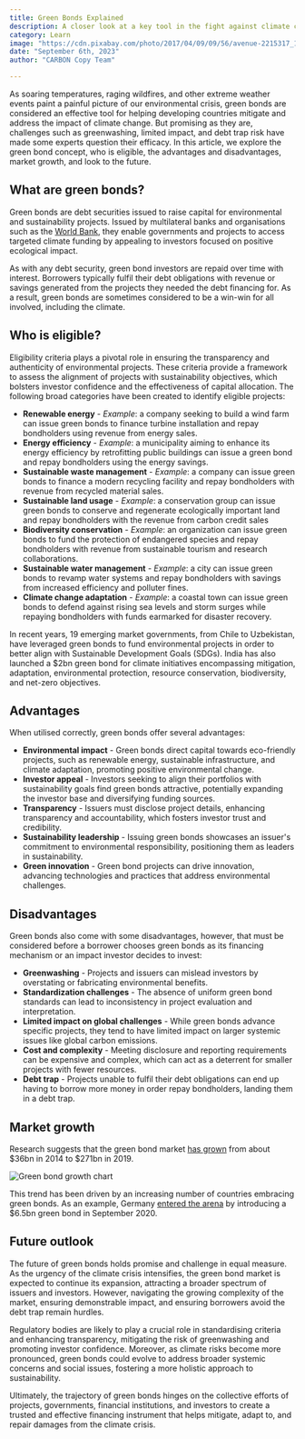 ```yaml
---
title: Green Bonds Explained
description: A closer look at a key tool in the fight against climate change
category: Learn
image: "https://cdn.pixabay.com/photo/2017/04/09/09/56/avenue-2215317_1280.jpg"
date: "September 6th, 2023"
author: "CARBON Copy Team"

---
```


As soaring temperatures, raging wildfires, and other extreme weather events paint a painful picture of our environmental crisis, green bonds are considered an effective tool for helping developing countries mitigate and address the impact of climate change. But promising as they are, challenges such as greenwashing, limited impact, and debt trap risk have made some experts question their efficacy. In this article, we explore the green bond concept, who is eligible, the advantages and disadvantages, market growth, and look to the future.

## What are green bonds?

Green bonds are debt securities issued to raise capital for environmental and sustainability projects. Issued by multilateral banks and organisations such as the [World Bank](https://www.worldbank.org), they enable governments and projects to access targeted climate funding by appealing to investors focused on positive ecological impact.

As with any debt security, green bond investors are repaid over time with interest. Borrowers typically fulfil their debt obligations with revenue or savings generated from the projects they needed the debt financing for. As a result, green bonds are sometimes considered to be a win-win for all involved, including the climate.

## Who is eligible?

Eligibility criteria plays a pivotal role in ensuring the transparency and authenticity of environmental projects. These criteria provide a framework to assess the alignment of projects with sustainability objectives, which bolsters investor confidence and the effectiveness of capital allocation. The following broad categories have been created to identify eligible projects:

-	**Renewable energy** - *Example*: a company seeking to build a wind farm can issue green bonds to finance turbine installation and repay bondholders using revenue from energy sales.
-	**Energy efficiency** - *Example*: a municipality aiming to enhance its energy efficiency by retrofitting public buildings can issue a green bond and repay bondholders using the energy savings.
-	**Sustainable waste management** - *Example*: a company can issue green bonds to finance a modern recycling facility and repay bondholders with revenue from recycled material sales.
-	**Sustainable land usage** - *Example*: a conservation group can issue green bonds to conserve and regenerate ecologically important land and repay bondholders with the revenue from carbon credit sales
-	**Biodiversity conservation** - *Example*:  an organization can issue green bonds to fund the protection of endangered species and repay bondholders with revenue from sustainable tourism and research collaborations.
-	**Sustainable water management** - *Example*: a city can issue green bonds to revamp water systems and repay bondholders with savings from increased efficiency and polluter fines.
-	**Climate change adaptation** - *Example*: a coastal town can issue green bonds to defend against rising sea levels and storm surges while repaying bondholders with funds earmarked for disaster recovery.

In recent years, 19 emerging market governments, from Chile to Uzbekistan, have leveraged green bonds to fund environmental projects in order to better align with Sustainable Development Goals (SDGs). India has also launched a $2bn green bond for climate initiatives encompassing mitigation, adaptation, environmental protection, resource conservation, biodiversity, and net-zero objectives.

## Advantages

When utilised correctly, green bonds offer several advantages:

- **Environmental impact** - Green bonds direct capital towards eco-friendly projects, such as renewable energy, sustainable infrastructure, and climate adaptation, promoting positive environmental change.
- **Investor appeal** - Investors seeking to align their portfolios with sustainability goals find green bonds attractive, potentially expanding the investor base and diversifying funding sources.
- **Transparency** - Issuers must disclose project details, enhancing transparency and accountability, which fosters investor trust and credibility.
- **Sustainability leadership** - Issuing green bonds showcases an issuer's commitment to environmental responsibility, positioning them as leaders in sustainability.
- **Green innovation** - Green bond projects can drive innovation, advancing technologies and practices that address environmental challenges.

## Disadvantages

Green bonds also come with some disadvantages, however, that must be considered before a borrower chooses green bonds as its financing mechanism or an impact investor decides to invest:

- **Greenwashing** - Projects and issuers can mislead investors by overstating or fabricating environmental benefits.
- **Standardization challenges** - The absence of uniform green bond standards can lead to inconsistency in project evaluation and interpretation.
- **Limited impact on global challenges** - While green bonds advance specific projects, they tend to have limited impact on larger systemic issues like global carbon emissions.
- **Cost and complexity** - Meeting disclosure and reporting requirements can be expensive and complex, which can act as a deterrent for smaller projects with fewer resources.
- **Debt trap** - Projects unable to fulfil their debt obligations can end up having to borrow more money in order repay bondholders, landing them in a debt trap.

## Market growth

Research suggests that the green bond market [has grown](https://www.worldbank.org/en/topic/climatechange/brief/what-are-green-bonds) from about $36bn in 2014 to $271bn in 2019.

![Green bond growth chart](/images/green-bonds-graph.jpeg)

This trend has been driven by an increasing number of countries embracing green bonds. As an example, Germany [entered the arena](https://actuaries.blog.gov.uk/2020/12/18/green-bonds-and-a-look-to-the-future/) by introducing a $6.5bn green bond in September 2020.

## Future outlook

The future of green bonds holds promise and challenge in equal measure. As the urgency of the climate crisis intensifies, the green bond market is expected to continue its expansion, attracting a broader spectrum of issuers and investors. However, navigating the growing complexity of the market, ensuring demonstrable impact, and ensuring borrowers avoid the debt trap remain hurdles.

Regulatory bodies are likely to play a crucial role in standardising criteria and enhancing transparency, mitigating the risk of greenwashing and promoting investor confidence. Moreover, as climate risks become more pronounced, green bonds could evolve to address broader systemic concerns and social issues, fostering a more holistic approach to sustainability.

Ultimately, the trajectory of green bonds hinges on the collective efforts of projects, governments, financial institutions, and investors to create a trusted and effective financing instrument that helps mitigate, adapt to, and repair damages from the climate crisis.
